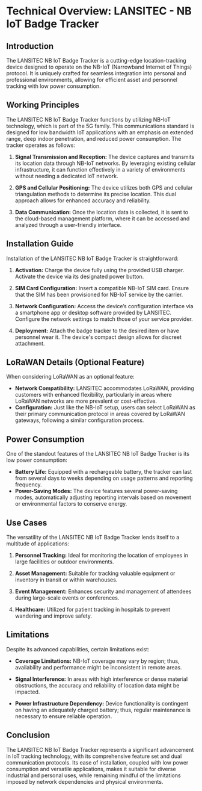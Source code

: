 # Technical Overview: LANSITEC - NB IoT Badge Tracker

## Introduction
The LANSITEC NB IoT Badge Tracker is a cutting-edge location-tracking device designed to operate on the NB-IoT (Narrowband Internet of Things) protocol. It is uniquely crafted for seamless integration into personal and professional environments, allowing for efficient asset and personnel tracking with low power consumption.

## Working Principles
The LANSITEC NB IoT Badge Tracker functions by utilizing NB-IoT technology, which is part of the 5G family. This communications standard is designed for low bandwidth IoT applications with an emphasis on extended range, deep indoor penetration, and reduced power consumption. The tracker operates as follows:

1. **Signal Transmission and Reception:** The device captures and transmits its location data through NB-IoT networks. By leveraging existing cellular infrastructure, it can function effectively in a variety of environments without needing a dedicated IoT network.
   
2. **GPS and Cellular Positioning:** The device utilizes both GPS and cellular triangulation methods to determine its precise location. This dual approach allows for enhanced accuracy and reliability.

3. **Data Communication:** Once the location data is collected, it is sent to the cloud-based management platform, where it can be accessed and analyzed through a user-friendly interface.

## Installation Guide
Installation of the LANSITEC NB IoT Badge Tracker is straightforward:

1. **Activation:** Charge the device fully using the provided USB charger. Activate the device via its designated power button.
   
2. **SIM Card Configuration:** Insert a compatible NB-IoT SIM card. Ensure that the SIM has been provisioned for NB-IoT service by the carrier.
   
3. **Network Configuration:** Access the device’s configuration interface via a smartphone app or desktop software provided by LANSITEC. Configure the network settings to match those of your service provider.
   
4. **Deployment:** Attach the badge tracker to the desired item or have personnel wear it. The device's compact design allows for discreet attachment.

## LoRaWAN Details (Optional Feature)
When considering LoRaWAN as an optional feature:

- **Network Compatibility:** LANSITEC accommodates LoRaWAN, providing customers with enhanced flexibility, particularly in areas where LoRaWAN networks are more prevalent or cost-effective.
- **Configuration:** Just like the NB-IoT setup, users can select LoRaWAN as their primary communication protocol in areas covered by LoRaWAN gateways, following a similar configuration process.

## Power Consumption
One of the standout features of the LANSITEC NB IoT Badge Tracker is its low power consumption:

- **Battery Life:** Equipped with a rechargeable battery, the tracker can last from several days to weeks depending on usage patterns and reporting frequency.
- **Power-Saving Modes:** The device features several power-saving modes, automatically adjusting reporting intervals based on movement or environmental factors to conserve energy.

## Use Cases
The versatility of the LANSITEC NB IoT Badge Tracker lends itself to a multitude of applications:

1. **Personnel Tracking:** Ideal for monitoring the location of employees in large facilities or outdoor environments.
   
2. **Asset Management:** Suitable for tracking valuable equipment or inventory in transit or within warehouses.
   
3. **Event Management:** Enhances security and management of attendees during large-scale events or conferences.
   
4. **Healthcare:** Utilized for patient tracking in hospitals to prevent wandering and improve safety.

## Limitations
Despite its advanced capabilities, certain limitations exist:

- **Coverage Limitations:** NB-IoT coverage may vary by region; thus, availability and performance might be inconsistent in remote areas.
   
- **Signal Interference:** In areas with high interference or dense material obstructions, the accuracy and reliability of location data might be impacted.
   
- **Power Infrastructure Dependency:** Device functionality is contingent on having an adequately charged battery; thus, regular maintenance is necessary to ensure reliable operation.

## Conclusion
The LANSITEC NB IoT Badge Tracker represents a significant advancement in IoT tracking technology, with its comprehensive feature set and dual communication protocols. Its ease of installation, coupled with low power consumption and versatile applications, makes it suitable for diverse industrial and personal uses, while remaining mindful of the limitations imposed by network dependencies and physical environments.